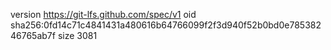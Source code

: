 version https://git-lfs.github.com/spec/v1
oid sha256:0fd14c71c4841431a480616b64766099f2f3d940f52b0bd0e78538246765ab7f
size 3081
